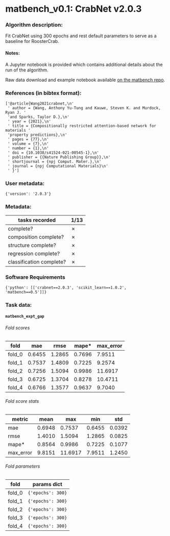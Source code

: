 # matbench_v0.1: CrabNet v2.0.3

### Algorithm description: 

Fit CrabNet using 300 epochs and rest default parameters to serve as a baseline for RoosterCrab.

#### Notes:
A Jupyter notebook is provided which contains additional details about the run of the algorithm.

Raw data download and example notebook available [on the matbench repo](https://github.com/hackingmaterials/matbench/tree/main/benchmarks/matbench_v0.1_crabnet_v2.0.3_300epochs).

### References (in bibtex format): 

```
['@article{Wang2021crabnet,\n'
 ' author = {Wang, Anthony Yu-Tung and Kauwe, Steven K. and Murdock, Ryan J. '
 'and Sparks, Taylor D.},\n'
 ' year = {2021},\n'
 ' title = {Compositionally restricted attention-based network for materials '
 'property predictions},\n'
 ' pages = {77},\n'
 ' volume = {7},\n'
 ' number = {1},\n'
 ' doi = {10.1038/s41524-021-00545-1},\n'
 ' publisher = {{Nature Publishing Group}},\n'
 ' shortjournal = {npj Comput. Mater.},\n'
 ' journal = {npj Computational Materials}\n'
 ' }']
```

### User metadata:

```
{'version': '2.0.3'}
```

### Metadata:

| tasks recorded | 1/13 |
|----------------|-------------------------------------|
| complete? | ✗ | 
| composition complete? | ✗ | 
| structure complete? | ✗ | 
| regression complete? | ✗ | 
| classification complete? | ✗ | 

### Software Requirements

```
{'python': [['crabnet==2.0.3', 'scikit_learn==1.0.2', 'matbench==0.5']]}
```

### Task data:

#### `matbench_expt_gap`

###### Fold scores

| fold | mae | rmse | mape* | max_error |
|------ |------ |------ |------ |------ |
 | fold_0 | 0.6455| 1.2865| 0.7696| 7.9511 |
 | fold_1 | 0.7537| 1.4809| 0.7225| 9.2574 |
 | fold_2 | 0.7256| 1.5094| 0.9986| 11.6917 |
 | fold_3 | 0.6725| 1.3704| 0.8278| 10.4711 |
 | fold_4 | 0.6766| 1.3577| 0.9637| 9.7040 |


###### Fold score stats

| metric | mean | max | min | std |
|--------|------|-----|-----|-----|
| mae | 0.6948 | 0.7537 | 0.6455 | 0.0392 |
| rmse | 1.4010 | 1.5094 | 1.2865 | 0.0825 |
| mape* | 0.8564 | 0.9986 | 0.7225 | 0.1077 |
| max_error | 9.8151 | 11.6917 | 7.9511 | 1.2450 |


###### Fold parameters

| fold | params dict|
|------|------------|
| fold_0 | `{'epochs': 300}` |
| fold_1 | `{'epochs': 300}` |
| fold_2 | `{'epochs': 300}` |
| fold_3 | `{'epochs': 300}` |
| fold_4 | `{'epochs': 300}` |




